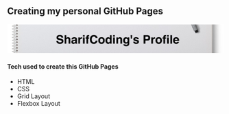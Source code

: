 ## Creating my personal GitHub Pages

![Title](./img/title.png)
#### Tech used to create this GitHub Pages
- HTML
- CSS
- Grid Layout
- Flexbox Layout
